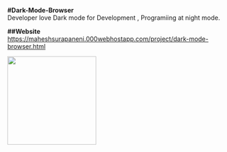 **#Dark-Mode-Browser**<br>
Developer love Dark mode for Development , Programiing at night mode.

**##Website**<br>
https://maheshsurapaneni.000webhostapp.com/project/dark-mode-browser.html


<img src="https://user-images.githubusercontent.com/2327337/117461040-c287b580-af6a-11eb-9f40-827b14d30dc2.png" width="200">
